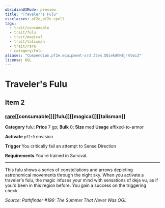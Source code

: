 ```yaml
---
obsidianUIMode: preview
title: "Traveler's Fulu"
cssclasses: pf2e,pf2e-spell
tags:
  - trait/consumable
  - trait/fulu
  - trait/magical
  - trait/talisman
  - trait/rare
  - category/fulu
aliases: "Compendium.pf2e.equipment-srd.Item.5DiekAhNEjr6Vwi3"
license: OGL
---
```

# Traveler's Fulu
## Item 2
### [rare](rare "Rare Rarity Trait")[[consumable]][[fulu]][[magical]][[talisman]]

**Category** fulu; 
**Price** 7 gp; 
**Bulk** 0; **Size** med
**Usage** affixed-to-armor

**Activate** `pf2:0` envision

**Trigger** You critically fail an attempt to Sense Direction

**Requirements** You're trained in Survival.

* * *

This fulu shows a series of constellations and arrows depicting astronomical movements through the night sky. When you activate a traveler's fulu, the magic infuses your mind with sensations of deja vu, as if you'd been in this region before. You gain a success on the triggering check.

*Source: Pathfinder #196: The Summer That Never Was*
*OGL*